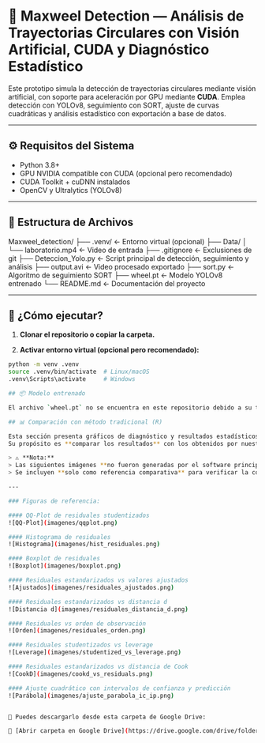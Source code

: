 # 🧠 Maxweel Detection — Análisis de Trayectorias Circulares con Visión Artificial, CUDA y Diagnóstico Estadístico

Este prototipo simula la detección de trayectorias circulares mediante visión artificial, con soporte para aceleración por GPU mediante **CUDA**. Emplea detección con YOLOv8, seguimiento con SORT, ajuste de curvas cuadráticas y análisis estadístico con exportación a base de datos.

---

## ⚙️ Requisitos del Sistema

- Python 3.8+
- GPU NVIDIA compatible con CUDA (opcional pero recomendado)
- CUDA Toolkit + cuDNN instalados
- OpenCV y Ultralytics (YOLOv8)

---

## 📂 Estructura de Archivos

Maxweel_detection/
├── .venv/ ← Entorno virtual (opcional)
├── Data/
│ └── laboratorio.mp4 ← Video de entrada
├── .gitignore ← Exclusiones de git
├── Deteccion_Yolo.py ← Script principal de detección, seguimiento y análisis
├── output.avi ← Video procesado exportado
├── sort.py ← Algoritmo de seguimiento SORT
├── wheel.pt ← Modelo YOLOv8 entrenado
└── README.md ← Documentación del proyecto

---

## 🚀 ¿Cómo ejecutar?

1. **Clonar el repositorio o copiar la carpeta.**

2. **Activar entorno virtual (opcional pero recomendado):**

```bash
python -m venv .venv
source .venv/bin/activate  # Linux/macOS
.venv\Scripts\activate     # Windows

## 📦 Modelo entrenado

El archivo `wheel.pt` no se encuentra en este repositorio debido a su tamaño.

## 📊 Comparación con método tradicional (R)

Esta sección presenta gráficos de diagnóstico y resultados estadísticos generados mediante **R**, utilizando métodos clásicos de regresión por mínimos cuadrados.  
Su propósito es **comparar los resultados** con los obtenidos por nuestro software automatizado, como parte del proceso de validación.

> ⚠️ **Nota:**  
> Las siguientes imágenes **no fueron generadas por el software principal de este repositorio**, sino por scripts auxiliares escritos en R.  
> Se incluyen **solo como referencia comparativa** para verificar la concordancia entre ambos enfoques.

---

### Figuras de referencia:

#### QQ-Plot de residuales studentizados
![QQ-Plot](imagenes/qqplot.png)

#### Histograma de residuales
![Histograma](imagenes/hist_residuales.png)

#### Boxplot de residuales
![Boxplot](imagenes/boxplot.png)

#### Residuales estandarizados vs valores ajustados
![Ajustados](imagenes/residuales_ajustados.png)

#### Residuales estandarizados vs distancia d
![Distancia d](imagenes/residuales_distancia_d.png)

#### Residuales vs orden de observación
![Orden](imagenes/residuales_orden.png)

#### Residuales studentizados vs leverage
![Leverage](imagenes/studentized_vs_leverage.png)

#### Residuales estandarizados vs distancia de Cook
![CookD](imagenes/cookd_vs_residuals.png)

#### Ajuste cuadrático con intervalos de confianza y predicción
![Parábola](imagenes/ajuste_parabola_ic_ip.png)


📁 Puedes descargarlo desde esta carpeta de Google Drive:

🔗 [Abrir carpeta en Google Drive](https://drive.google.com/drive/folders/1y4VoyEVsQyzBrG7d4gqcnFJ6SJHvPHq1?usp=drive_link)
